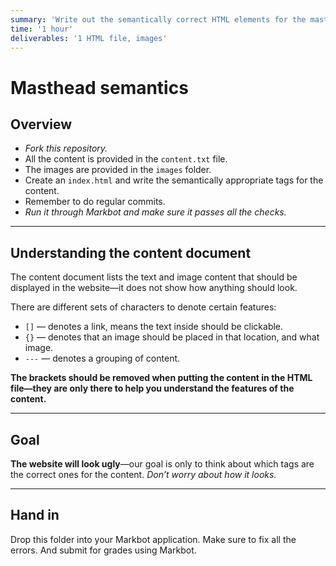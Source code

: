 ```yaml
---
summary: 'Write out the semantically correct HTML elements for the masthead, navigation & banner of a website.'
time: '1 hour'
deliverables: '1 HTML file, images'
---
```


# Masthead semantics

## Overview

- *Fork this repository.*
- All the content is provided in the `content.txt` file.
- The images are provided in the `images` folder.
- Create an `index.html` and write the semantically appropriate tags for the content.
- Remember to do regular commits.
- *Run it through Markbot and make sure it passes all the checks.*

---

## Understanding the content document

The content document lists the text and image content that should be displayed in the website—it does not show how anything should look.

There are different sets of characters to denote certain features:

- `[]` — denotes a link, means the text inside should be clickable.
- `{}` — denotes that an image should be placed in that location, and what image.
- `---` — denotes a grouping of content.

**The brackets should be removed when putting the content in the HTML file—they are only there to help you understand the features of the content.**

---

## Goal

**The website will look ugly**—our goal is only to think about which tags are the correct ones for the content. *Don’t worry about how it looks.*

---

## Hand in

Drop this folder into your Markbot application. Make sure to fix all the errors. And submit for grades using Markbot.
